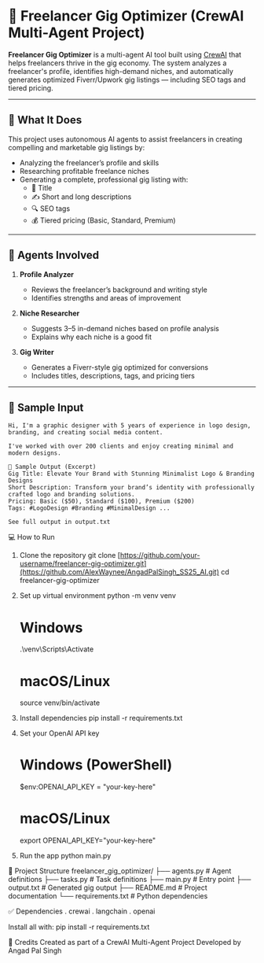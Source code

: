 # 🧠 Freelancer Gig Optimizer (CrewAI Multi-Agent Project)

**Freelancer Gig Optimizer** is a multi-agent AI tool built using [CrewAI](https://github.com/joaomdmoura/crewAI) that helps freelancers thrive in the gig economy. The system analyzes a freelancer's profile, identifies high-demand niches, and automatically generates optimized Fiverr/Upwork gig listings — including SEO tags and tiered pricing.

---

## 🚀 What It Does

This project uses autonomous AI agents to assist freelancers in creating compelling and marketable gig listings by:

- Analyzing the freelancer’s profile and skills  
- Researching profitable freelance niches  
- Generating a complete, professional gig listing with:
  - 🎯 Title  
  - ✍️ Short and long descriptions  
  - 🔍 SEO tags  
  - 💰 Tiered pricing (Basic, Standard, Premium)  

---

## 🤖 Agents Involved

1. **Profile Analyzer**  
   - Reviews the freelancer’s background and writing style  
   - Identifies strengths and areas of improvement  

2. **Niche Researcher**  
   - Suggests 3–5 in-demand niches based on profile analysis  
   - Explains why each niche is a good fit  

3. **Gig Writer**  
   - Generates a Fiverr-style gig optimized for conversions  
   - Includes titles, descriptions, tags, and pricing tiers  

---

## 📄 Sample Input

```text
Hi, I'm a graphic designer with 5 years of experience in logo design, branding, and creating social media content.

I've worked with over 200 clients and enjoy creating minimal and modern designs.

📝 Sample Output (Excerpt)
Gig Title: Elevate Your Brand with Stunning Minimalist Logo & Branding Designs
Short Description: Transform your brand’s identity with professionally crafted logo and branding solutions.
Pricing: Basic ($50), Standard ($100), Premium ($200)
Tags: #LogoDesign #Branding #MinimalDesign ...

See full output in output.txt
```
💻 How to Run

1. Clone the repository
   git clone [https://github.com/your-username/freelancer-gig-optimizer.git](https://github.com/AlexWaynee/AngadPalSingh_SS25_AI.git)
   cd freelancer-gig-optimizer
   
2. Set up virtual environment
    python -m venv venv
    # Windows
      .\venv\Scripts\Activate
    # macOS/Linux
      source venv/bin/activate

3. Install dependencies
    pip install -r requirements.txt

4. Set your OpenAI API key
   # Windows (PowerShell)
    $env:OPENAI_API_KEY = "your-key-here"
   # macOS/Linux
    export OPENAI_API_KEY="your-key-here"

5. Run the app
    python main.py

📁 Project Structure
freelancer_gig_optimizer/
├── agents.py          # Agent definitions
├── tasks.py           # Task definitions
├── main.py            # Entry point
├── output.txt         # Generated gig output
├── README.md          # Project documentation
└── requirements.txt   # Python dependencies

✅ Dependencies
  . crewai
  . langchain
  . openai

Install all with:
  pip install -r requirements.txt

📌 Credits
Created as part of a CrewAI Multi-Agent Project
Developed by Angad Pal Singh
